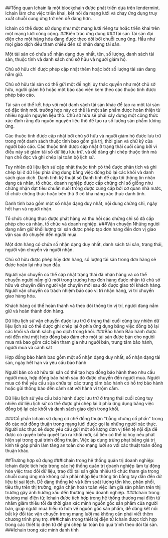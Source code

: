 ##Tổng quan
Ichain là một blockchain được phát triển dựa trên Iendermint. Ichain làm cho việc triển khai, kết nối đa mạng lưới và chạy ứng dụng truy xuất chuỗi cung ứng trở nên dễ dàng hơn.

Ichain có thể được sử dụng như một mạng lưới riêng tư hoặc triển khai trên một mạng lưới công cộng.
##Kiến trúc ứng dụng
###Tài sản
Tài sản đại diện cho một hàng hóa đang được theo dõi bới chuỗi cung ứng. Hầu như mọi giao dịch đều tham chiếu đến số nhận dạng tài sản.

Một tài sản có chứa số nhận dạng duy nhất, tên, số lượng, danh sách tài sản, thuộc tính và danh sách chủ sở hữu và người giám hộ.

Chủ sở hữu chỉ được phép cập nhật thêm hoặc bớt số lượng tài sản đang nắm giữ.

Chủ sở hữu tài sản có thể gửi một đề nghị ủy thác quyền như một chủ sở hữu, người giám hộ hoặc một báo cáo viên kèm theo các thuộc tính được phép báo cáo.

Tài sản có thể kết hợp với một danh sách tài sản khác để tạo ra một tài sản có đặc tính mới. trường hợp này có thể là một sản phẩm được hoàn thiện từ nhiều nguồn nguyên liệu thô. Chủ sở hữu sẽ phải xây dựng một công thức xác định rằng đủ nguồn nguyên liệu thô để tạo ra số lượng sản phẩm tương ứng.

Các thuộc tính được cập nhật bởi chủ sở hữu và người giám hộ được lưu  trữ trong một danh sách thuộc tính bao gồm giá trị, thời gian và chữ ký của người báo cáo. Các thuộc tính được cập nhật ở trạng thái cuối cùng bởi vì điều này sẽ giảm tải số dữ liệu lưu trữ, và dễ dàng ghi chép thuộc tính mà hạn chế đọc và ghi chép lại toàn bộ lịch sử. 

Tuy nhiên dữ liệu lịch sử cập nhật thuộc tính có thể  được phân tích và ghi chép lại ở dữ liệu phía ứng dụng bằng việc đồng bộ lại các khối và danh sách giao dịch.
Danh tính kỹ thuật số
Danh tính đề cập tới thông tin nhận dạng cá nhân, tổ chức, doanh nghiệp được cấp chứng chỉ số giống như chứng nhận đạt tiêu chuẩn nuôi trồng được cung cấp bởi cơ quan nhà nước, tổ chức chứng thực hoặc bên thứ 3 có khả năng xác thực danh tính. 

Danh tính bao gồm một số nhận dạng duy nhất, nội dung chứng chỉ, ngày hết hạn và người nhận. 

Tổ chức chứng thực được phát hàng và thu hồi các chứng chỉ số đã cấp phép cho cá nhân, tổ chức và doanh nghiệp.
###Vận chuyển
Những người đang nắm giữ khối lượng tài  sản được phép tạo đơn hàng đến đơn vị giao vận sau đó chuyển đến người mua.

Một đơn hàng có chứa số nhận dạng duy nhất, danh sách tài sản, trạng thái, người vận chuyển và người nhận. 

Chủ sở hữu được phép hủy đơn hàng, số lượng tài sản trong đơn hàng sẽ được hoàn lại như ban đầu.

Người vận chuyển có thể cập nhật trạng thái đã nhận hàng và có thể chuyển người nắm giữ mới trong trường hợp đơn hàng được nhận từ chủ sở hữu và chuyển đến người vận chuyển mới sau đó được giao tới khách hàng. Người vận chuyển có trách nhiệm báo cáo vị trí nhận hàng, ví trí chuyển giao hàng hóa.

Khách hàng có thể hoàn thành và theo dõi thông tin vị trí, người đang nắm giữ và hoàn thành đơn hàng.

Dữ liệu lịch sử vận chuyển được lưu trữ ở trạng thái cuối cùng tuy nhiên dữ liệu lịch sử có thể được ghi chép lại ở phía ứng dụng băng việc đồng bộ lại các khối và danh sách giao dịch trong khối.
###Bảo hành
Bảo hành được nói đến như một hợp đồng bảo đảm cho một tài sản được bán cho người mua mà bao gồm các bên tham gia như người bán, trung tâm bảo hành, người mua và cảnh sát

Hợp đồng bảo hành bao gồm một số nhận dạng duy nhất, số nhận dạng tài sản, ngày hết hạn và yêu cầu bảo hành

Người bán có sở hữu tài sản có thể tạo hợp đồng bảo hành theo nhu cầu người mua, hợp đồng bảo hành sau đó được chuyển đến người mua. Người mua có thể yêu cầu sửa chữa tại các trung tâm bảo hành có hỗ trợ bảo hành hoặc gửi thông báo đến cảnh sát với hành vi trộm cắm.

Dữ liệu lịch sử yêu cầu bảo hành được lưu trữ ở trạng thái cuối cùng tuy nhiên dữ liệu lịch sử có thể được ghi chép lại ở phía ứng dụng băng việc đồng bộ lại các khối và danh sách giao dịch trong khối.

###Cổ phần
Ichain sử dụng cơ chế đồng thuận "bằng chứng cổ phần"  trong đó các nút đồng thuận trong mạng lưới được gọi là những người xác thực. Người xác thực sẽ được yêu cầu gửi một số lượng đơn vị tiền tệ nội địa  để được có quyền biểu quyết tạo ra khối mới, số tiền có thể bị hủy nếu phát hiện sai trong quá trình đồng thuận. Việc áp dụng trừng phạt bằng  giá trị kinh tế góp phần làm tăng an toàn cho mạng lưới so với các thuật toán đồng thuận khác.

##Trường hợp sử dụng
###Ichain trong hệ thống quản trị doanh nghiệp:
Ichain được tích hợp trong các hệ thống quản trị doanh nghiệp làm tự động hóa việc trao đổi dữ liệu, trao đổi tài sản giữa nhiều tổ chức tham gia trong chuỗi cung ứng mà không cần phải nhập liệu thông tin bằng tay dẫn đến dữ liệu bị sai lệch. Dễ dàng thống kê và  kiểm soát lượng tồn kho,  phân phối, tiêu thụ trên thị trường, ngăn chặn hoàn toàn việc làm giả sản phẩm trên thị trường gây ảnh hưởng xấu đến thương hiệu doanh nghiệp. 
###Ichain trong thương mại điện tử:
Ichain được tích hợp trong hệ thống thương mại điện tử nhằm giảm thiểu tối đa thời gian xác minh nguồn gốc sản phẩm của người bán, giúp người mua hiểu rõ hơn về nguồn gốc sản phẩm, dễ dàng kết nối bất kỳ đối tác vận chuyển trong mạng lưới mà không cần phải viết thêm chương trình phụ trợ.
###Ichain trong thiết bị điện tử
Ichain được tích hợp trong các thiết bị điện tử để ghi chép lại toàn bộ quá trình theo dõi tài sản.
###Ichain trong xác minh danh tính
